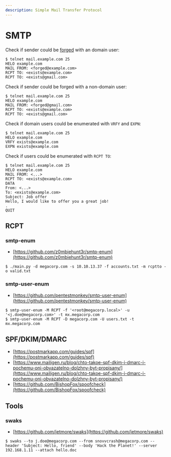 ```yaml
---
description: Simple Mail Transfer Protocol
---
```


# SMTP

Check if sender could be [forged](https://en.wikipedia.org/wiki/Callback_verification) with an domain user:

```
$ telnet mail.example.com 25
HELO example.com
MAIL FROM: <forged@example.com>
RCPT TO: <exists@example.com>
RCPT TO: <exists@gmail.com>
```

Check if sender could be forged with a non-domain user:

```
$ telnet mail.example.com 25
HELO example.com
MAIL FROM: <forged@gmail.com>
RCPT TO: <exists@example.com>
RCPT TO: <exists@gmail.com>
```

Check if domain users could be enumerated with `VRFY` and `EXPN`:

```
$ telnet mail.example.com 25
HELO example.com
VRFY exists@example.com
EXPN exists@example.com
```

Check if users could be enumerated with `RCPT TO`:

```
$ telnet mail.example.com 25
HELO example.com
MAIL FROM: <...>
RCPT TO: <exists@example.com>
DATA
From: <...>
To: <exists@example.com>
Subject: Job offer
Hello, I would like to offer you a great job!
.
QUIT
```




## RCPT



### smtp-enum

* [https://github.com/z0mbiehunt3r/smtp-enum](https://github.com/z0mbiehunt3r/smtp-enum)

```
$ ./main.py -d megacorp.com -s 10.10.13.37 -f accounts.txt -m rcptto -o valid.txt
```



### smtp-user-enum

* [https://github.com/pentestmonkey/smtp-user-enum](https://github.com/pentestmonkey/smtp-user-enum)

```
$ smtp-user-enum -M RCPT -f '<root@megacorp.local>' -u '<j.doe@megacorp.com>' -t mx.megacorp.com
$ smtp-user-enum -M RCPT -D megacorp.com -U users.txt -t mx.megacorp.com
```




## SPF/DKIM/DMARC

- [https://postmarkapp.com/guides/spf](https://postmarkapp.com/guides/spf)
- [https://www.mailigen.ru/blog/chto-takoe-spf-dkim-i-dmarc-i-pochemu-oni-obyazatelno-dolzhny-byt-propisany/](https://www.mailigen.ru/blog/chto-takoe-spf-dkim-i-dmarc-i-pochemu-oni-obyazatelno-dolzhny-byt-propisany/)
- [https://github.com/BishopFox/spoofcheck](https://github.com/BishopFox/spoofcheck)




## Tools



### swaks

- [https://github.com/jetmore/swaks](https://github.com/jetmore/swaks)

```
$ swaks --to j.doe@megacorp.com --from snovvcrash@megacorp.com --header 'Subject: Hello, friend' --body 'Hack the Planet!' --server 192.168.1.11 --attach hello.doc
```
